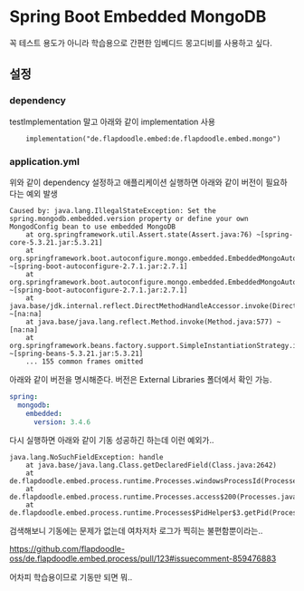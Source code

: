 # Spring Boot Embedded MongoDB

꼭 테스트 용도가 아니라 학습용으로 간편한 임베디드 몽고디비를 사용하고 싶다.

## 설정

### dependency

testImplementation 말고 아래와 같이 implementation 사용

```
    implementation("de.flapdoodle.embed:de.flapdoodle.embed.mongo")
```

### application.yml

위와 같이 dependency 설정하고 애플리케이션 실행하면 아래와 같이 버전이 필요하다는 예외 발생

```
Caused by: java.lang.IllegalStateException: Set the spring.mongodb.embedded.version property or define your own MongodConfig bean to use embedded MongoDB
    at org.springframework.util.Assert.state(Assert.java:76) ~[spring-core-5.3.21.jar:5.3.21]
    at org.springframework.boot.autoconfigure.mongo.embedded.EmbeddedMongoAutoConfiguration.determineVersion(EmbeddedMongoAutoConfiguration.java:146) ~[spring-boot-autoconfigure-2.7.1.jar:2.7.1]
    at org.springframework.boot.autoconfigure.mongo.embedded.EmbeddedMongoAutoConfiguration.embeddedMongoConfiguration(EmbeddedMongoAutoConfiguration.java:126) ~[spring-boot-autoconfigure-2.7.1.jar:2.7.1]
    at java.base/jdk.internal.reflect.DirectMethodHandleAccessor.invoke(DirectMethodHandleAccessor.java:104) ~[na:na]
    at java.base/java.lang.reflect.Method.invoke(Method.java:577) ~[na:na]
    at org.springframework.beans.factory.support.SimpleInstantiationStrategy.instantiate(SimpleInstantiationStrategy.java:154) ~[spring-beans-5.3.21.jar:5.3.21]
    ... 155 common frames omitted
```

아래와 같이 버전을 명시해준다. 버전은 External Libraries 폴더에서 확인 가능.

```yml
spring:
  mongodb:
    embedded:
      version: 3.4.6

```

다시 실행하면 아래와 같이 기동 성공하긴 하는데 이런 예외가..

```
java.lang.NoSuchFieldException: handle
    at java.base/java.lang.Class.getDeclaredField(Class.java:2642)
    at de.flapdoodle.embed.process.runtime.Processes.windowsProcessId(Processes.java:112)
    at de.flapdoodle.embed.process.runtime.Processes.access$200(Processes.java:48)
    at de.flapdoodle.embed.process.runtime.Processes$PidHelper$3.getPid(Processes.java:218)
```

검색해보니 기동에는 문제가 없는데 여차저차 로그가 찍히는 불편함뿐이라는..

https://github.com/flapdoodle-oss/de.flapdoodle.embed.process/pull/123#issuecomment-859476883

어차피 학습용이므로 기동만 되면 뭐..





